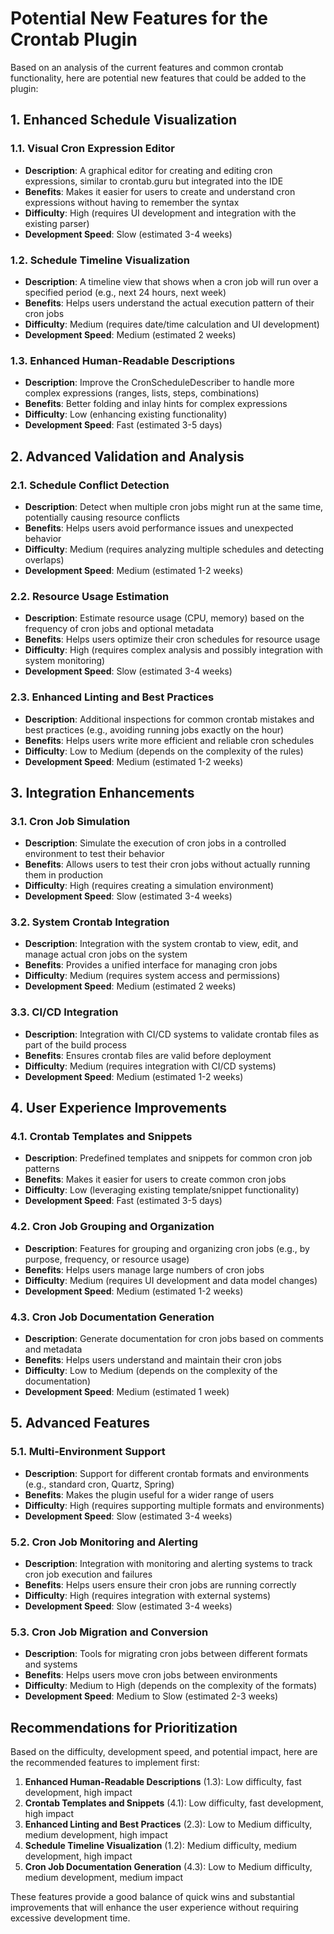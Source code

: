 # Potential New Features for the Crontab Plugin

Based on an analysis of the current features and common crontab functionality, here are potential new features that could be added to the plugin:

## 1. Enhanced Schedule Visualization

### 1.1. Visual Cron Expression Editor
- **Description**: A graphical editor for creating and editing cron expressions, similar to crontab.guru but integrated into the IDE
- **Benefits**: Makes it easier for users to create and understand cron expressions without having to remember the syntax
- **Difficulty**: High (requires UI development and integration with the existing parser)
- **Development Speed**: Slow (estimated 3-4 weeks)

### 1.2. Schedule Timeline Visualization
- **Description**: A timeline view that shows when a cron job will run over a specified period (e.g., next 24 hours, next week)
- **Benefits**: Helps users understand the actual execution pattern of their cron jobs
- **Difficulty**: Medium (requires date/time calculation and UI development)
- **Development Speed**: Medium (estimated 2 weeks)

### 1.3. Enhanced Human-Readable Descriptions
- **Description**: Improve the CronScheduleDescriber to handle more complex expressions (ranges, lists, steps, combinations)
- **Benefits**: Better folding and inlay hints for complex expressions
- **Difficulty**: Low (enhancing existing functionality)
- **Development Speed**: Fast (estimated 3-5 days)

## 2. Advanced Validation and Analysis

### 2.1. Schedule Conflict Detection
- **Description**: Detect when multiple cron jobs might run at the same time, potentially causing resource conflicts
- **Benefits**: Helps users avoid performance issues and unexpected behavior
- **Difficulty**: Medium (requires analyzing multiple schedules and detecting overlaps)
- **Development Speed**: Medium (estimated 1-2 weeks)

### 2.2. Resource Usage Estimation
- **Description**: Estimate resource usage (CPU, memory) based on the frequency of cron jobs and optional metadata
- **Benefits**: Helps users optimize their cron schedules for resource usage
- **Difficulty**: High (requires complex analysis and possibly integration with system monitoring)
- **Development Speed**: Slow (estimated 3-4 weeks)

### 2.3. Enhanced Linting and Best Practices
- **Description**: Additional inspections for common crontab mistakes and best practices (e.g., avoiding running jobs exactly on the hour)
- **Benefits**: Helps users write more efficient and reliable cron schedules
- **Difficulty**: Low to Medium (depends on the complexity of the rules)
- **Development Speed**: Medium (estimated 1-2 weeks)

## 3. Integration Enhancements

### 3.1. Cron Job Simulation
- **Description**: Simulate the execution of cron jobs in a controlled environment to test their behavior
- **Benefits**: Allows users to test their cron jobs without actually running them in production
- **Difficulty**: High (requires creating a simulation environment)
- **Development Speed**: Slow (estimated 3-4 weeks)

### 3.2. System Crontab Integration
- **Description**: Integration with the system crontab to view, edit, and manage actual cron jobs on the system
- **Benefits**: Provides a unified interface for managing cron jobs
- **Difficulty**: Medium (requires system access and permissions)
- **Development Speed**: Medium (estimated 2 weeks)

### 3.3. CI/CD Integration
- **Description**: Integration with CI/CD systems to validate crontab files as part of the build process
- **Benefits**: Ensures crontab files are valid before deployment
- **Difficulty**: Medium (requires integration with CI/CD systems)
- **Development Speed**: Medium (estimated 1-2 weeks)

## 4. User Experience Improvements

### 4.1. Crontab Templates and Snippets
- **Description**: Predefined templates and snippets for common cron job patterns
- **Benefits**: Makes it easier for users to create common cron jobs
- **Difficulty**: Low (leveraging existing template/snippet functionality)
- **Development Speed**: Fast (estimated 3-5 days)

### 4.2. Cron Job Grouping and Organization
- **Description**: Features for grouping and organizing cron jobs (e.g., by purpose, frequency, or resource usage)
- **Benefits**: Helps users manage large numbers of cron jobs
- **Difficulty**: Medium (requires UI development and data model changes)
- **Development Speed**: Medium (estimated 1-2 weeks)

### 4.3. Cron Job Documentation Generation
- **Description**: Generate documentation for cron jobs based on comments and metadata
- **Benefits**: Helps users understand and maintain their cron jobs
- **Difficulty**: Low to Medium (depends on the complexity of the documentation)
- **Development Speed**: Medium (estimated 1 week)

## 5. Advanced Features

### 5.1. Multi-Environment Support
- **Description**: Support for different crontab formats and environments (e.g., standard cron, Quartz, Spring)
- **Benefits**: Makes the plugin useful for a wider range of users
- **Difficulty**: High (requires supporting multiple formats and environments)
- **Development Speed**: Slow (estimated 3-4 weeks)

### 5.2. Cron Job Monitoring and Alerting
- **Description**: Integration with monitoring and alerting systems to track cron job execution and failures
- **Benefits**: Helps users ensure their cron jobs are running correctly
- **Difficulty**: High (requires integration with external systems)
- **Development Speed**: Slow (estimated 3-4 weeks)

### 5.3. Cron Job Migration and Conversion
- **Description**: Tools for migrating cron jobs between different formats and systems
- **Benefits**: Helps users move cron jobs between environments
- **Difficulty**: Medium to High (depends on the complexity of the formats)
- **Development Speed**: Medium to Slow (estimated 2-3 weeks)

## Recommendations for Prioritization

Based on the difficulty, development speed, and potential impact, here are the recommended features to implement first:

1. **Enhanced Human-Readable Descriptions** (1.3): Low difficulty, fast development, high impact
2. **Crontab Templates and Snippets** (4.1): Low difficulty, fast development, high impact
3. **Enhanced Linting and Best Practices** (2.3): Low to Medium difficulty, medium development, high impact
4. **Schedule Timeline Visualization** (1.2): Medium difficulty, medium development, high impact
5. **Cron Job Documentation Generation** (4.3): Low to Medium difficulty, medium development, medium impact

These features provide a good balance of quick wins and substantial improvements that will enhance the user experience without requiring excessive development time.